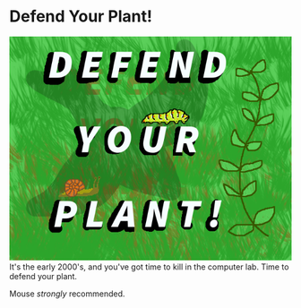 # Defend Your Plant!
![Defend Your Plant thumbnail](https://github.com/Bloodyaugust/ld-46/blob/master/media/thumbnail.png)
It's the early 2000's, and you've got time to kill in the computer lab. Time to defend your plant.

Mouse _strongly_ recommended.
